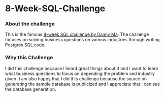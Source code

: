 # 8-Week-SQL-Challenge

### About the challenge
This is the famous [8-week SQL challenge by Danny Ma](https://8weeksqlchallenge.com/case-study-1/). The challenge focuses on solving business questions on various industries through writing Postgres SQL code. 

### Why this Challenge
I did this challenge because I heard great things about it and I want to learn what business questions to focus on depending the problem and industry given. I am also happy that I did this challenge because the source on generating the sample database is publicized and I appreciate that I can see the database generation.
